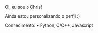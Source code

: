 Oi, eu sou o Chris!

Ainda estou personalizando o perfil :)

Conhecimento:
• Python, C/C++, Javascript

